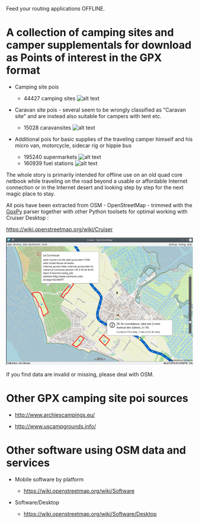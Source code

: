 Feed your routing applications OFFLINE.

# A collection of camping sites and camper supplementals for download as **Points of interest** in the GPX format

- Camping site pois

    - 44427 camping sites   ![alt text](https://wiki.openstreetmap.org/w/images/thumb/e/e4/Camping.16.svg/16px-Camping.16.svg.png)
    
- Caravan site pois  -  several seem to be wrongly classified as "Caravan site" and are instead also suitable for campers with tent etc.

    - 15028 caravansites    ![alt text](https://wiki.openstreetmap.org/w/images/thumb/a/a1/Caravan-16.svg/16px-Caravan-16.svg.png)

- Additional pois for basic supplies of the traveling camper himself and his micro van, motorcycle, sidecar rig or hippie bus

    - 195240 supermarkets   ![alt text](https://wiki.openstreetmap.org/w/images/thumb/7/76/Supermarket-14.svg/16px-Supermarket-14.svg.png)
    - 160939 fuel stations  ![alt text](https://wiki.openstreetmap.org/w/images/thumb/7/77/Fuel-16.svg/16px-Fuel-16.svg.png)

The whole story is primarily intended for offline use on an old quad core netbook while traveling on the road beyond a usable or affordable Internet connection or in the Internet desert and looking step by step for the next magic place to stay.

All pois have been extracted from OSM - OpenStreetMap - trimmed with the [GpxPy](http://github.com/tkrajina/gpxpy) parser together with other Python toolsets for optimal working with Cruiser Desktop :

  https://wiki.openstreetmap.org/wiki/Cruiser

![alt text](./cruiser.png?raw=true "Cruiser")

If you find data are invalid or missing, please deal with OSM.

# Other GPX camping site poi sources

- http://www.archiescampings.eu/

- http://www.uscampgrounds.info/

# Other software using OSM data and services

- Mobile software by platform
    - https://wiki.openstreetmap.org/wiki/Software

- Software/Desktop 
    - https://wiki.openstreetmap.org/wiki/Software/Desktop
